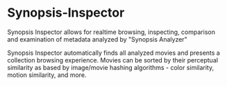 # Synopsis-Inspector

Synopsis Inspector allows for realtime browsing, inspecting, comparison and examination of metadata analyzed by "Synopsis Analyzer"

Synopsis Inspector automatically finds all analyzed movies and presents a collection browsing experience. Movies can be sorted by their perceptual similarity as based by image/movie hashing algorithms - color similarity, motion similarity, and more.


